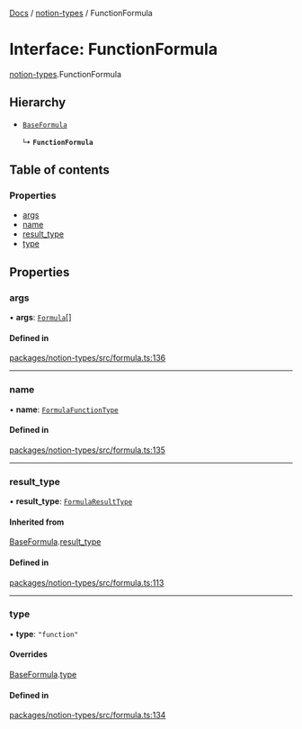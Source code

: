[Docs](../README.md) / [notion-types](../modules/notion_types.md) / FunctionFormula

# Interface: FunctionFormula

[notion-types](../modules/notion_types.md).FunctionFormula

## Hierarchy

- [`BaseFormula`](notion_types.BaseFormula.md)

  ↳ **`FunctionFormula`**

## Table of contents

### Properties

- [args](notion_types.FunctionFormula.md#args)
- [name](notion_types.FunctionFormula.md#name)
- [result\_type](notion_types.FunctionFormula.md#result_type)
- [type](notion_types.FunctionFormula.md#type)

## Properties

### args

• **args**: [`Formula`](../modules/notion_types.md#formula)[]

#### Defined in

[packages/notion-types/src/formula.ts:136](https://github.com/ntcho/react-notion-x/blob/dbcf322/packages/notion-types/src/formula.ts#L136)

___

### name

• **name**: [`FormulaFunctionType`](../modules/notion_types.md#formulafunctiontype)

#### Defined in

[packages/notion-types/src/formula.ts:135](https://github.com/ntcho/react-notion-x/blob/dbcf322/packages/notion-types/src/formula.ts#L135)

___

### result\_type

• **result\_type**: [`FormulaResultType`](../modules/notion_types.md#formularesulttype)

#### Inherited from

[BaseFormula](notion_types.BaseFormula.md).[result_type](notion_types.BaseFormula.md#result_type)

#### Defined in

[packages/notion-types/src/formula.ts:113](https://github.com/ntcho/react-notion-x/blob/dbcf322/packages/notion-types/src/formula.ts#L113)

___

### type

• **type**: ``"function"``

#### Overrides

[BaseFormula](notion_types.BaseFormula.md).[type](notion_types.BaseFormula.md#type)

#### Defined in

[packages/notion-types/src/formula.ts:134](https://github.com/ntcho/react-notion-x/blob/dbcf322/packages/notion-types/src/formula.ts#L134)
